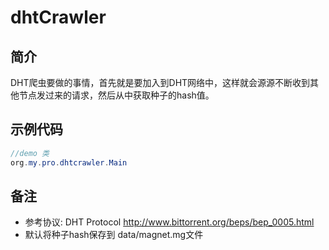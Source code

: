 # dhtCrawler

## 简介
DHT爬虫要做的事情，首先就是要加入到DHT网络中，这样就会源源不断收到其他节点发过来的请求，然后从中获取种子的hash值。

## 示例代码

```java
//demo 类
org.my.pro.dhtcrawler.Main
```

## 备注

* 参考协议:  DHT Protocol  http://www.bittorrent.org/beps/bep_0005.html
* 默认将种子hash保存到 data/magnet.mg文件

